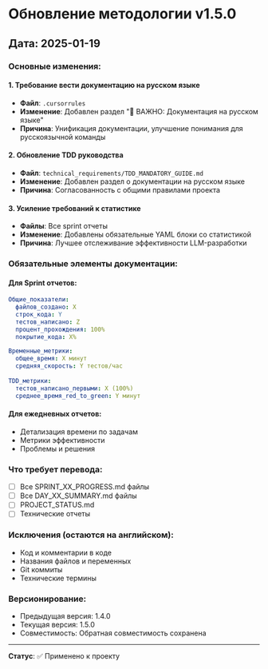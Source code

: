 # Обновление методологии v1.5.0

## Дата: 2025-01-19

### Основные изменения:

#### 1. Требование вести документацию на русском языке
- **Файл**: `.cursorrules`
- **Изменение**: Добавлен раздел "📝 ВАЖНО: Документация на русском языке"
- **Причина**: Унификация документации, улучшение понимания для русскоязычной команды

#### 2. Обновление TDD руководства
- **Файл**: `technical_requirements/TDD_MANDATORY_GUIDE.md`
- **Изменение**: Добавлен раздел о документации на русском языке
- **Причина**: Согласованность с общими правилами проекта

#### 3. Усиление требований к статистике
- **Файлы**: Все sprint отчеты
- **Изменение**: Добавлены обязательные YAML блоки со статистикой
- **Причина**: Лучшее отслеживание эффективности LLM-разработки

### Обязательные элементы документации:

#### Для Sprint отчетов:
```yaml
Общие_показатели:
  файлов_создано: X
  строк_кода: Y
  тестов_написано: Z
  процент_прохождения: 100%
  покрытие_кода: X%

Временные_метрики:
  общее_время: X минут
  средняя_скорость: Y тестов/час
  
TDD_метрики:
  тестов_написано_первыми: X (100%)
  среднее_время_red_to_green: Y минут
```

#### Для ежедневных отчетов:
- Детализация времени по задачам
- Метрики эффективности
- Проблемы и решения

### Что требует перевода:
- [ ] Все SPRINT_XX_PROGRESS.md файлы
- [ ] Все DAY_XX_SUMMARY.md файлы  
- [ ] PROJECT_STATUS.md
- [ ] Технические отчеты

### Исключения (остаются на английском):
- Код и комментарии в коде
- Названия файлов и переменных
- Git коммиты
- Технические термины

### Версионирование:
- Предыдущая версия: 1.4.0
- Текущая версия: 1.5.0
- Совместимость: Обратная совместимость сохранена

---

**Статус**: ✅ Применено к проекту 
